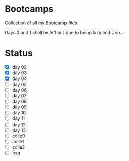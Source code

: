 # Bootcamps
Collection of all my Bootcamp files

Days 0 and 1 shall be left out due to being lazy and Unix...

# Status
- [x] day 02
- [x] day 03
- [x] day 04
- [ ] day 05
- [ ] day 06
- [ ] day 07
- [ ] day 08
- [ ] day 09
- [ ] day 10
- [ ] day 11
- [ ] day 12
- [ ] day 13
- [ ] colle0
- [ ] colle1
- [ ] colle2
- [ ] bsq

